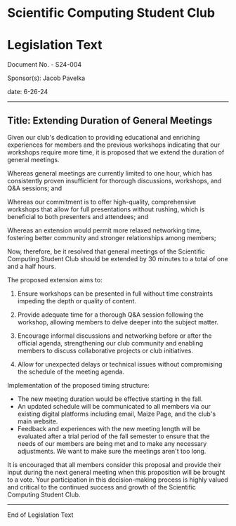 # Scientific Computing Student Club

# Legislation Text
Document No. - S24-004

Sponsor(s): Jacob Pavelka

date: 6-26-24

---

Title: Extending Duration of General Meetings
---

Given our club's dedication to providing educational and enriching experiences for members and the previous workshops indicating that our workshops require more time, it is proposed that we extend the duration of general meetings.

Whereas general meetings are currently limited to one hour, which has consistently proven insufficient for thorough discussions, workshops, and Q&A sessions; and

Whereas our commitment is to offer high-quality, comprehensive workshops that allow for full presentations without rushing, which is beneficial to both presenters and attendees; and

Whereas an extension would permit more relaxed networking time, fostering better community and stronger relationships among members;

Now, therefore, be it resolved that general meetings of the Scientific Computing Student Club should be extended by 30 minutes to a total of one and a half hours.

The proposed extension aims to:

1. Ensure workshops can be presented in full without time constraints impeding the depth or quality of content.

2. Provide adequate time for a thorough Q&A session following the workshop, allowing members to delve deeper into the subject matter.

3. Encourage informal discussions and networking before or after the official agenda, strengthening our club community and enabling members to discuss collaborative projects or club initiatives.

4. Allow for unexpected delays or technical issues without compromising the schedule of the meeting agenda.

Implementation of the proposed timing structure:

- The new meeting duration would be effective starting in the fall.
- An updated schedule will be communicated to all members via our existing digital platforms including email, Maize Page, and the club's main website.
- Feedback and experiences with the new meeting length will be evaluated after a trial period of the fall semester to ensure that the needs of our members are being met and to make any necessary adjustments. We want to make sure the meetings aren't too long.

It is encouraged that all members consider this proposal and provide their input during the next general meeting when this proposition will be brought to a vote. Your participation in this decision-making process is highly valued and critical to the continued success and growth of the Scientific Computing Student Club.

---

End of Legislation Text